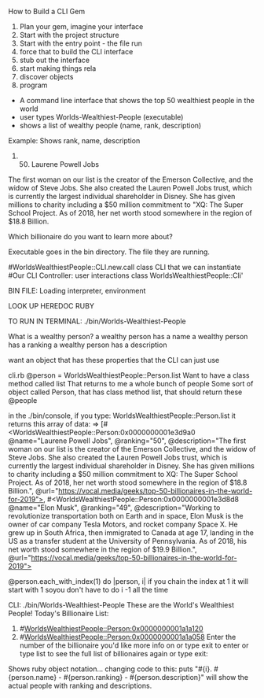 How to Build a CLI Gem

1. Plan your gem, imagine your interface
2. Start with the project structure 
3. Start with the entry point - the file run
4. force that to build the CLI interface
5. stub out the interface 
6. start making things rela
7. discover objects
8. program 

- A command line interface that shows the top 50 wealthiest people in the world
- user types Worlds-Wealthiest-People  (executable)
- shows a list of wealthy people (name, rank, description)

Example: Shows rank, name, description
1. 50. Laurene Powell Jobs

The first woman on our list is the creator of the Emerson Collective, and the widow of Steve Jobs.
She also created the Lauren Powell Jobs trust, which is currently the largest individual shareholder in Disney.
She has given millions to charity including a $50 million commitment to "XQ: The Super School Project.
As of 2018, her net worth stood somewhere in the region of $18.8 Billion.

Which billionaire do you want to learn more about? 


Executable goes in the bin directory. The file they are running. 


#WorldsWealthiestPeople::CLI.new.call 
class CLI that we can instantiate 
#Our CLI Controller: user interactions 
class WorldsWealthiestPeople::Cli'


BIN FILE: Loading interpreter, environment 

LOOK UP HEREDOC RUBY


TO RUN IN TERMINAL:
./bin/Worlds-Wealthiest-People



What is a wealthy person?
a wealthy person has a name
a wealthy person has a ranking
a wealthy person has a description 

want an object that has these properties that the CLI can just use

cli.rb 
@person = WorldsWealthiestPeople::Person.list 
Want to have a class method called list 
That returns to me a whole bunch of people 
Some sort of object called Person, that has class method list, that
should return these @people 

in the ./bin/console, if you type: 
WorldsWealthiestPeople::Person.list
it returns this array of data: 
 => [#<WorldsWealthiestPeople::Person:0x0000000001e3d9a0 @name="Laurene Powell Jobs", @ranking="50", @description="The first woman on our list is the creator of the Emerson Collective, and the widow of Steve Jobs. She also created the Lauren Powell Jobs trust, which is currently the largest individual shareholder in Disney. She has given millions to charity including a $50 million commitment to XQ: The Super School Project. As of 2018, her net worth stood somewhere in the region of $18.8 Billion.", @url="https://vocal.media/geeks/top-50-billionaires-in-the-world-for-2019">, #<WorldsWealthiestPeople::Person:0x0000000001e3d8d8 @name="Elon Musk", @ranking="49", @description="Working to revolutionize transportation both on Earth and in space, Elon Musk is the owner of car company Tesla Motors, and rocket company Space X. He grew up in South Africa, then immigrated to Canada at age 17, landing in the US as a transfer student at the University of Pennsylvania. As of 2018, his net worth stood somewhere in the region of $19.9 Billion.", @url="https://vocal.media/geeks/top-50-billionaires-in-the-world-for-2019">
 
 @person.each_with_index(1) do |person, i| 
if you chain the index at 1 it will start with 1 soyou don't have to do i -1 all the time 

CLI:
./bin/Worlds-Wealthiest-People
These are the World's Wealthiest People!
Today's Billionaire List:
1. #<WorldsWealthiestPeople::Person:0x0000000001a1a120>
2. #<WorldsWealthiestPeople::Person:0x0000000001a1a058>
Enter the number of the billionaire you'd like more info on or type exit to enter or type list to see the full list of billionaires again or type exit:
 
Shows ruby object notation...
changing code to this:   puts "#{i}. #{person.name} - #{person.ranking} - #{person.description}"
will show the actual people with ranking and descriptions.
 
